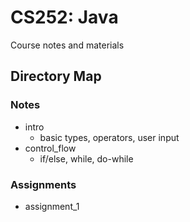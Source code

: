 # CS252: Java

Course notes and materials

## Directory Map

### Notes

- intro
  - basic types, operators, user input
- control_flow
  - if/else, while, do-while

### Assignments

- assignment_1
